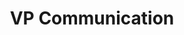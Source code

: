 ---
name: "Baptiste Galand"
title: "VP Communication"
mail: "baptiste.galand@ecl22.ec-lyon.fr"
image: "/image/team/Blue.jpeg"
---